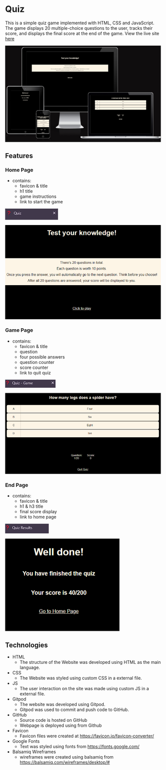 # Quiz

This is a simple quiz game implemented with HTML, CSS and JavaScript. The game displays 20 multiple-choice questions to the user, tracks their score, and displays the final score at the end of the game. View the live site [here](https://0-ana.github.io/quiz/)

![Responsiveness](docs/project-images/responsiveness.png)

## Features

### Home Page

- contains:
  - favicon & title
  - h1 title
  - game instructions 
  - link to start the game

![Responsiveness](docs/project-images/favicon-index.png)

![Responsiveness](docs/project-images/index-html.png)

### Game Page

- contains:
  - favicon & title
  - question
  - four possible answers 
  - question counter
  - score counter
  - link to quit quiz

![Responsiveness](docs/project-images/favicon-game.png)

![Responsiveness](docs/project-images/game-html.png)

### End Page

- contains:
  - favicon & title
  - h1 & h3 title
  - final score display 
  - link to home page

![Responsiveness](docs/project-images/favicon-end.png)

![Responsiveness](docs/project-images/end-page-html.png)

## Technologies

* HTML
  * The structure of the Website was developed using HTML as the main language.
* CSS
  * The Website was styled using custom CSS in a external file.
* JS
  * The user interaction on the site was made using custom JS in a external file.
* Gitpod
  * The website was developed using Gitpod.
  * Gitpod was used to commit and push code to GitHub.
* GitHub
  * Source code is hosted on GitHub
  * Webpage is deployed using from Github
* Favicon
  * Favicon files were created at https://favicon.io/favicon-converter/ 
* Google Fonts
  * Text was styled using fonts from https://fonts.google.com/
* Balsamiq Wireframes
  * wireframes were created using balsamiq from https://balsamiq.com/wireframes/desktop/#
